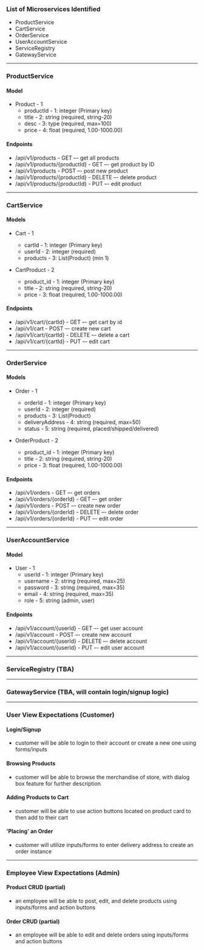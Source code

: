 ### List of Microservices Identified 
- ProductService 
- CartService 
- OrderService
- UserAccountService 
- ServiceRegistry
- GatewayService
********************************* 
### ProductService 
#### Model
- Product - 1 
    - productId - 1: integer (Primary key)
    - title - 2: string (required, string-20)
    - desc - 3: type (required, max=100)
    - price - 4: float (required, 1.00-1000.00)

#### Endpoints 
- /api/v1/products - GET –- get all products 
- /api/v1/products/{productId} - GET –- get product by ID
- /api/v1/products - POST –- post new product  
- /api/v1/products/{productId} - DELETE –- delete product   
- /api/v1/products/{productId} - PUT –- edit product  
********************************* 
### CartService 
#### Models 
- Cart - 1 
    - cartId - 1: integer (Primary key)
    - userId - 2: integer (required)
    - products - 3: List(Product) (min 1)

- CartProduct - 2 
    - product_id - 1: integer (Primary key)
    - title - 2: string (required, string-20)
    - price - 3: float (required, 1.00-1000.00)

#### Endpoints 
- /api/v1/cart/{cartId} - GET –- get cart by id
- /api/v1/cart - POST –- create new cart 
- /api/v1/cart/{cartId} - DELETE –- delete a cart  
- /api/v1/cart/{cartId} - PUT –- edit cart   
********************************* 
### OrderService 
#### Models 
- Order - 1 
    - orderId - 1: integer (Primary key)
    - userId - 2: integer (required)
    - products - 3: List(Product)
    - deliveryAddress - 4: string (required, max=50)
    - status - 5: string (required, placed/shipped/delivered)

- OrderProduct - 2 
    - product_id - 1: integer (Primary key)
    - title - 2: string (required, string-20)
    - price - 3: float (required, 1.00-1000.00)

#### Endpoints 
- /api/v1/orders - GET –- get orders  
- /api/v1/orders/{orderId} - GET –- get order 
- /api/v1/orders - POST –- create new order  
- /api/v1/orders/{orderId} - DELETE –- delete order   
- /api/v1/orders/{orderId} - PUT –- edit order    
********************************** 
### UserAccountService 
#### Model
- User - 1  
    - userId - 1: integer (Primary key)
    - username - 2: string (required, max=25)
    - password - 3: string (required, max=35)
    - email - 4: string (required, max=35)
    - role - 5: string (admin, user)

#### Endpoints 
- /api/v1/account/{userId} - GET –- get user account 
- /api/v1/account - POST –- create new account 
- /api/v1/account/{userId} - DELETE –- delete account   
- /api/v1/account/{userId} - PUT –- edit user account
********************************** 
### ServiceRegistry (TBA)
********************************* 
### GatewayService (TBA, will contain login/signup logic)
********************************* 
### User View Expectations (Customer)
#### Login/Signup
- customer will be able to login to their account or create a new one using forms/inputs
#### Browsing Products 
- customer will be able to browse the merchandise of store, with dialog box feature for further description
#### Adding Products to Cart
- customer will be able to use action buttons located on product card to then add to their cart 
#### 'Placing' an Order 
- customer will utilize inputs/forms to enter delivery address to create an order instance
********************************* 
### Employee View Expectations (Admin)
#### Product CRUD (partial)
- an employee will be able to post, edit, and delete products using inputs/forms and action buttons
#### Order CRUD (partial)
- an employee will be able to edit and delete orders using inputs/forms and action buttons

